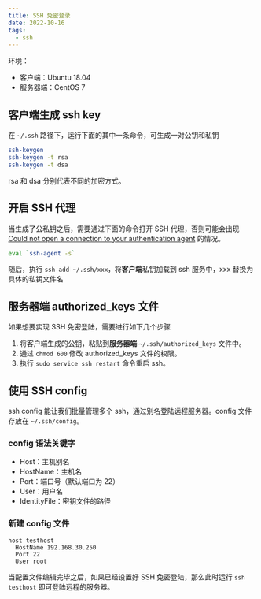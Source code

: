 ```yaml
---
title: SSH 免密登录
date: 2022-10-16
tags:
  - ssh
---
```


环境：

- 客户端：Ubuntu 18.04
- 服务器端：CentOS 7

## 客户端生成 ssh key

在 `~/.ssh` 路径下，运行下面的其中一条命令，可生成一对公钥和私钥

```bash
ssh-keygen
ssh-keygen -t rsa
ssh-keygen -t dsa
```

rsa 和 dsa 分别代表不同的加密方式。

## 开启 SSH 代理

当生成了公私钥之后，需要通过下面的命令打开 SSH 代理，否则可能会出现 [Could not open a connection to your authentication agent](https://stackoverflow.com/questions/17846529/could-not-open-a-connection-to-your-authentication-agent) 的情况。

```bash
eval `ssh-agent -s`
```

随后，执行 `ssh-add ~/.ssh/xxx`，将**客户端**私钥加载到 ssh 服务中，xxx 替换为具体的私钥文件名

## 服务器端 authorized_keys 文件

如果想要实现 SSH 免密登陆，需要进行如下几个步骤

1. 将客户端生成的公钥，粘贴到**服务器端** `~/.ssh/authorized_keys` 文件中。
2. 通过 `chmod 600` 修改 authorized_keys 文件的权限。
3. 执行 `sudo service ssh restart` 命令重启 ssh。

## 使用 SSH config

ssh config 能让我们批量管理多个 ssh，通过别名登陆远程服务器。config 文件存放在 `~/.ssh/config`。

### config 语法关键字

- Host：主机别名
- HostName：主机名
- Port：端口号（默认端口为 22）
- User：用户名
- IdentityFile：密钥文件的路径

### 新建 config 文件

```
host testhost
  HostName 192.168.30.250
  Port 22
  User root
```

当配置文件编辑完毕之后，如果已经设置好 SSH 免密登陆，那么此时运行 `ssh testhost` 即可登陆远程的服务器。
